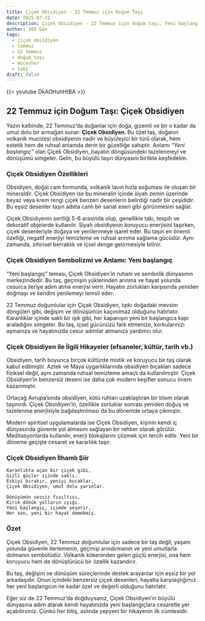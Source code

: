 ```yaml
---
title: Çiçek Obsidiyen - 22 Temmuz için Doğum Taşı
date: 2025-07-22
description: Çiçek Obsidiyen - 22 Temmuz için doğum taşı, Yeni başlangıç sembolü. Bu özel taşın derin anlamını öğrenin.
author: 365 Gün
tags:
  - çiçek obsidiyen
  - temmuz
  - 22 temmuz
  - doğum taşı
  - mücevher
  - takı
draft: false
---
```


{{< youtube DkAOHuhHtBA >}}

## 22 Temmuz için Doğum Taşı: Çiçek Obsidiyen

Yazın kalbinde, 22 Temmuz’da doğanlar için doğa, gizemli ve bir o kadar da umut dolu bir armağan sunar: **Çiçek Obsidiyen**. Bu özel taş, doğanın volkanik mucizesi obsidiyenin nadir ve büyüleyici bir türü olarak, hem estetik hem de ruhsal anlamda derin bir güzelliğe sahiptir. Anlamı _“Yeni başlangıç”_ olan Çiçek Obsidiyen, hayatın döngüsündeki tazelenmeyi ve dönüşümü simgeler. Gelin, bu büyülü taşın dünyasını birlikte keşfedelim.

### Çiçek Obsidiyen Özellikleri

Obsidiyen, doğal cam formunda, volkanik lavın hızla soğuması ile oluşan bir mineraldir. Çiçek Obsidiyen ise bu mineralin içinde siyah zemin üzerinde beyaz veya krem rengi çiçek benzeri desenlerin belirdiği nadir bir çeşididir. Bu eşsiz desenler taşın adeta canlı bir sanat eseri gibi görünmesini sağlar.

Çiçek Obsidiyenin sertliği 5-6 arasında olup, genellikle takı, tespih ve dekoratif objelerde kullanılır. Siyah obsidiyenin koruyucu enerjisini taşırken, çiçek desenleriyle doğaya ve yenilenmeye işaret eder. Bu taşın en önemli özelliği, negatif enerjiyi temizleme ve ruhsal arınma sağlama gücüdür. Aynı zamanda, zihinsel berraklık ve içsel denge getirmesiyle bilinir.

### Çiçek Obsidiyen Sembolizmi ve Anlamı: Yeni başlangıç

“Yeni başlangıç” teması, Çiçek Obsidiyen’in ruhani ve sembolik dünyasının merkezindedir. Bu taş, geçmişin yüklerinden arınma ve hayat yolunda cesurca ileriye adım atma enerjisi verir. Hayatın zorlukları karşısında yeniden doğmayı ve kendini yenilemeyi temsil eder.

22 Temmuz doğumlular için Çiçek Obsidiyen, tıpkı doğadaki mevsim döngüleri gibi, değişim ve dönüşümün kaçınılmaz olduğunu hatırlatır. Karanlıklar içinde saklı bir ışık gibi, her kapanışın yeni bir başlangıca kapı araladığını simgeler. Bu taş, içsel gücünüzü fark etmenize, korkularınızı aşmanıza ve hayatınızda cesur adımlar atmanıza yardımcı olur.

### Çiçek Obsidiyen ile İlgili Hikayeler (efsaneler, kültür, tarih vb.)

Obsidiyen, tarih boyunca birçok kültürde mistik ve koruyucu bir taş olarak kabul edilmiştir. Aztek ve Maya uygarlıklarında obsidiyen bıçakları sadece fiziksel değil, aynı zamanda ruhsal temizleme amaçlı da kullanılmıştır. Çiçek Obsidiyen’in benzersiz deseni ise daha çok modern keşifler sonucu önem kazanmıştır.

Ortaçağ Avrupa’sında obsidiyen, kötü ruhları uzaklaştıran bir tılsım olarak taşınırdı. Çiçek Obsidiyen’in, özellikle zorluklar sonrası yeniden doğuş ve tazelenme enerjisiyle bağdaştırılması da bu dönemde ortaya çıkmıştır.

Modern spiritüel uygulamalarda ise Çiçek Obsidiyen, kişinin kendi iç dünyasında güvenle yol almasını sağlayan bir rehber olarak görülür. Meditasyonlarda kullanılır, enerji blokajlarını çözmek için tercih edilir. Yeni bir döneme geçişte cesaret ve kararlılık taşır.

### Çiçek Obsidiyen İlhamlı Şiir

```
Karanlıkta açan bir çiçek gibi,  
Gizli güçler içinde saklı.  
Eskiyi bırakır, yeniyi kucaklar,  
Çiçek Obsidiyen, umut dolu yarınlar.

Dönüşümün sessiz fısıltısı,  
Kırık dökük yolların ışığı.  
Yeni başlangıç, içimde yeşerir,  
Her son, yeni bir hayat demekmiş.
```

### Özet

Çiçek Obsidiyen, 22 Temmuz doğumlular için sadece bir taş değil, yaşam yolunda güvenle ilerlemenin, geçmişi arındırmanın ve yeni umutlarla dolmanın sembolüdür. Volkanik kökeninden gelen güçlü enerjisi, ona hem koruyucu hem de dönüştürücü bir özellik kazandırır.

Bu taş, değişim ve dönüşüm süreçlerinde destek arayanlar için eşsiz bir yol arkadaşıdır. Onun içindeki benzersiz çiçek desenleri, hayatta karşılaştığımız her yeni başlangıcın ne kadar özel ve değerli olduğunu hatırlatır.

Eğer siz de 22 Temmuz’da doğduysanız, Çiçek Obsidiyen’in büyülü dünyasına adım atarak kendi hayatınızda yeni başlangıçlara cesaretle yer açabilirsiniz. Çünkü her bitiş, aslında yepyeni bir hikayenin ilk cümlesidir.